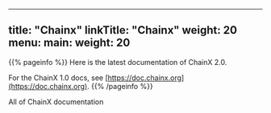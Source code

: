 
---
title: "Chainx"
linkTitle: "Chainx"
weight: 20
menu:
  main:
    weight: 20
---

{{% pageinfo %}}
Here is the latest documentation of ChainX 2.0.

For the ChainX 1.0 docs, see [https://doc.chainx.org](https://doc.chainx.org).
{{% /pageinfo %}}


All of ChainX documentation
